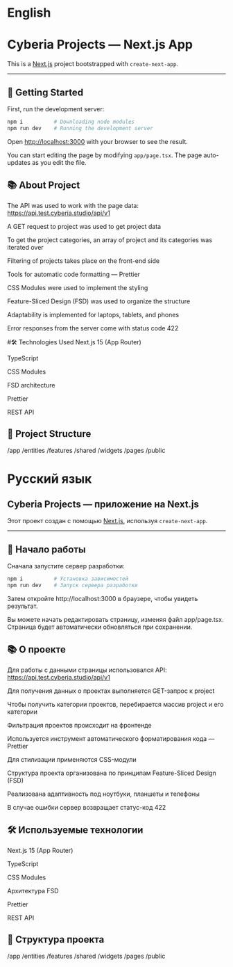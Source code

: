 # English 
# Cyberia Projects — Next.js App

This is a [Next.js](https://nextjs.org/) project bootstrapped with `create-next-app`.

---

## 🚀 Getting Started

First, run the development server:

```bash
npm i          # Downloading node modules
npm run dev    # Running the development server
```

Open [http://localhost:3000](http://localhost:3000) with your browser to see the result.

You can start editing the page by modifying `app/page.tsx`. The page auto-updates as you edit the file.

## 📚 About Project
The API was used to work with the page data: https://api.test.cyberia.studio/api/v1

A GET request to project was used to get project data

To get the project categories, an array of project and its categories was iterated over

Filtering of projects takes place on the front-end side

Tools for automatic code formatting — Prettier

CSS Modules were used to implement the styling

Feature-Sliced Design (FSD) was used to organize the structure

Adaptability is implemented for laptops, tablets, and phones

Error responses from the server come with status code 422

#🛠️ Technologies Used
Next.js 15 (App Router)

TypeScript

CSS Modules

FSD architecture

Prettier

REST API

## 📁 Project Structure

/app
/entities
/features
/shared
/widgets
/pages
/public

# Русский язык

## Cyberia Projects — приложение на Next.js

Этот проект создан с помощью [Next.js](https://nextjs.org/), используя `create-next-app`.

---

## 🚀 Начало работы

Сначала запустите сервер разработки:

```bash
npm i          # Установка зависимостей
npm run dev    # Запуск сервера разработки
```

Затем откройте http://localhost:3000 в браузере, чтобы увидеть результат.

Вы можете начать редактировать страницу, изменяя файл app/page.tsx. Страница будет автоматически обновляться при сохранении.

## 📚 О проекте
Для работы с данными страницы использовался API: https://api.test.cyberia.studio/api/v1

Для получения данных о проектах выполняется GET-запрос к project

Чтобы получить категории проектов, перебирается массив project и его категории

Фильтрация проектов происходит на фронтенде

Используется инструмент автоматического форматирования кода — Prettier

Для стилизации применяются CSS-модули

Структура проекта организована по принципам Feature-Sliced Design (FSD)

Реализована адаптивность под ноутбуки, планшеты и телефоны

В случае ошибки сервер возвращает статус-код 422

## 🛠️ Используемые технологии
Next.js 15 (App Router)

TypeScript

CSS Modules

Архитектура FSD

Prettier

REST API

## 📁 Структура проекта
/app
/entities
/features
/shared
/widgets
/pages
/public
